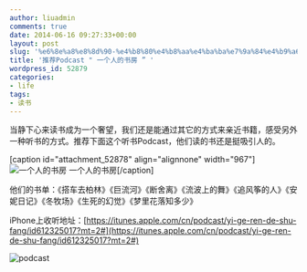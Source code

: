 ```yaml
---
author: liuadmin
comments: true
date: 2014-06-16 09:27:33+00:00
layout: post
slug: '%e6%8e%a8%e8%8d%90-%e4%b8%80%e4%b8%aa%e4%ba%ba%e7%9a%84%e4%b9%a6%e6%88%bf-podcast'
title: '推荐Podcast " 一个人的书房 ” '
wordpress_id: 52879
categories:
- life
tags:
- 读书
---
```


当静下心来读书成为一个奢望，我们还是能通过其它的方式来亲近书籍，感受另外一种听书的方式。推荐下面这个听书Podcast，他们读的书还是挺吸引人的。

[caption id="attachment_52878" align="alignnone" width="967"]![一个人的书房](http://cdn1.martinliu.cn/wp-content/uploads/2014/06/Snip20140616_7.png) 一个人的书房[/caption]

他们的书单：《搭车去柏林》《巨流河》《断舍离》《流波上的舞》《追风筝的人》《安妮日记》《冬牧场》《生死的幻觉》《梦里花落知多少》

<!-- more -->

iPhone上收听地址：[https://itunes.apple.com/cn/podcast/yi-ge-ren-de-shu-fang/id612325017?mt=2#](https://itunes.apple.com/cn/podcast/yi-ge-ren-de-shu-fang/id612325017?mt=2#)

![podcast](http://cdn1.martinliu.cn/wp-content/uploads/2014/06/podcast-576x1024.png)


